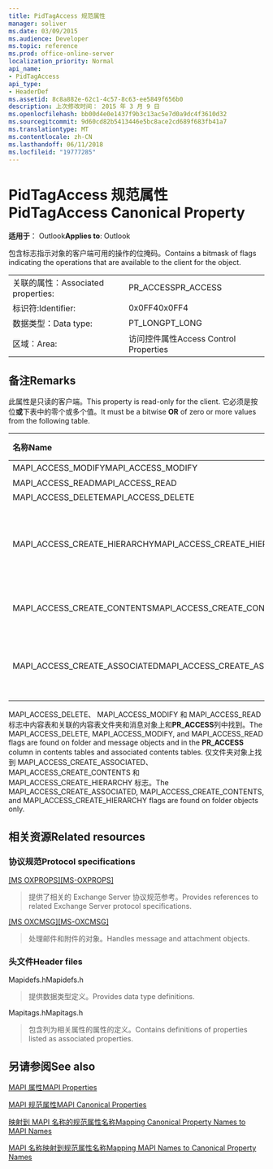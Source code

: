 ```yaml
---
title: PidTagAccess 规范属性
manager: soliver
ms.date: 03/09/2015
ms.audience: Developer
ms.topic: reference
ms.prod: office-online-server
localization_priority: Normal
api_name:
- PidTagAccess
api_type:
- HeaderDef
ms.assetid: 8c8a882e-62c1-4c57-8c63-ee5849f656b0
description: 上次修改时间： 2015 年 3 月 9 日
ms.openlocfilehash: bb00d4e0e1437f9b3c13ac5e7d0a9dc4f3610d32
ms.sourcegitcommit: 9d60cd82b5413446e5bc8ace2cd689f683fb41a7
ms.translationtype: MT
ms.contentlocale: zh-CN
ms.lasthandoff: 06/11/2018
ms.locfileid: "19777285"
---
```

# <a name="pidtagaccess-canonical-property"></a><span data-ttu-id="b9fc6-103">PidTagAccess 规范属性</span><span class="sxs-lookup"><span data-stu-id="b9fc6-103">PidTagAccess Canonical Property</span></span>

  
  
<span data-ttu-id="b9fc6-104">**适用于**： Outlook</span><span class="sxs-lookup"><span data-stu-id="b9fc6-104">**Applies to**: Outlook</span></span> 
  
<span data-ttu-id="b9fc6-105">包含标志指示对象的客户端可用的操作的位掩码。</span><span class="sxs-lookup"><span data-stu-id="b9fc6-105">Contains a bitmask of flags indicating the operations that are available to the client for the object.</span></span>
  
|||
|:-----|:-----|
|<span data-ttu-id="b9fc6-106">关联的属性：</span><span class="sxs-lookup"><span data-stu-id="b9fc6-106">Associated properties:</span></span>  <br/> |<span data-ttu-id="b9fc6-107">PR_ACCESS</span><span class="sxs-lookup"><span data-stu-id="b9fc6-107">PR_ACCESS</span></span>  <br/> |
|<span data-ttu-id="b9fc6-108">标识符:</span><span class="sxs-lookup"><span data-stu-id="b9fc6-108">Identifier:</span></span>  <br/> |<span data-ttu-id="b9fc6-109">0x0FF4</span><span class="sxs-lookup"><span data-stu-id="b9fc6-109">0x0FF4</span></span>  <br/> |
|<span data-ttu-id="b9fc6-110">数据类型：</span><span class="sxs-lookup"><span data-stu-id="b9fc6-110">Data type:</span></span>  <br/> |<span data-ttu-id="b9fc6-111">PT_LONG</span><span class="sxs-lookup"><span data-stu-id="b9fc6-111">PT_LONG</span></span>  <br/> |
|<span data-ttu-id="b9fc6-112">区域：</span><span class="sxs-lookup"><span data-stu-id="b9fc6-112">Area:</span></span>  <br/> |<span data-ttu-id="b9fc6-113">访问控件属性</span><span class="sxs-lookup"><span data-stu-id="b9fc6-113">Access Control Properties</span></span>  <br/> |
   
## <a name="remarks"></a><span data-ttu-id="b9fc6-114">备注</span><span class="sxs-lookup"><span data-stu-id="b9fc6-114">Remarks</span></span>

<span data-ttu-id="b9fc6-115">此属性是只读的客户端。</span><span class="sxs-lookup"><span data-stu-id="b9fc6-115">This property is read-only for the client.</span></span> <span data-ttu-id="b9fc6-116">它必须是按位**或**下表中的零个或多个值。</span><span class="sxs-lookup"><span data-stu-id="b9fc6-116">It must be a bitwise **OR** of zero or more values from the following table.</span></span> 
  
|<span data-ttu-id="b9fc6-117">**名称**</span><span class="sxs-lookup"><span data-stu-id="b9fc6-117">**Name**</span></span>|<span data-ttu-id="b9fc6-118">**值**</span><span class="sxs-lookup"><span data-stu-id="b9fc6-118">**Value**</span></span>|<span data-ttu-id="b9fc6-119">**说明**</span><span class="sxs-lookup"><span data-stu-id="b9fc6-119">**Description**</span></span>|
|:-----|:-----|:-----|
|<span data-ttu-id="b9fc6-120">MAPI_ACCESS_MODIFY</span><span class="sxs-lookup"><span data-stu-id="b9fc6-120">MAPI_ACCESS_MODIFY</span></span>  <br/> |<span data-ttu-id="b9fc6-121">0x00000001</span><span class="sxs-lookup"><span data-stu-id="b9fc6-121">0x00000001</span></span>  <br/> |<span data-ttu-id="b9fc6-122">写入</span><span class="sxs-lookup"><span data-stu-id="b9fc6-122">Write</span></span>  <br/> |
|<span data-ttu-id="b9fc6-123">MAPI_ACCESS_READ</span><span class="sxs-lookup"><span data-stu-id="b9fc6-123">MAPI_ACCESS_READ</span></span>  <br/> |<span data-ttu-id="b9fc6-124">0x00000002</span><span class="sxs-lookup"><span data-stu-id="b9fc6-124">0x00000002</span></span>  <br/> |<span data-ttu-id="b9fc6-125">已阅读</span><span class="sxs-lookup"><span data-stu-id="b9fc6-125">Read</span></span>  <br/> |
|<span data-ttu-id="b9fc6-126">MAPI_ACCESS_DELETE</span><span class="sxs-lookup"><span data-stu-id="b9fc6-126">MAPI_ACCESS_DELETE</span></span>  <br/> |<span data-ttu-id="b9fc6-127">0x00000004</span><span class="sxs-lookup"><span data-stu-id="b9fc6-127">0x00000004</span></span>  <br/> |<span data-ttu-id="b9fc6-128">Delete</span><span class="sxs-lookup"><span data-stu-id="b9fc6-128">Delete</span></span>  <br/> |
|<span data-ttu-id="b9fc6-129">MAPI_ACCESS_CREATE_HIERARCHY</span><span class="sxs-lookup"><span data-stu-id="b9fc6-129">MAPI_ACCESS_CREATE_HIERARCHY</span></span>  <br/> |<span data-ttu-id="b9fc6-130">0x00000008</span><span class="sxs-lookup"><span data-stu-id="b9fc6-130">0x00000008</span></span>  <br/> |<span data-ttu-id="b9fc6-131">在文件夹层次结构中创建子文件夹</span><span class="sxs-lookup"><span data-stu-id="b9fc6-131">Create subfolders in the folder hierarchy</span></span>  <br/> |
|<span data-ttu-id="b9fc6-132">MAPI_ACCESS_CREATE_CONTENTS</span><span class="sxs-lookup"><span data-stu-id="b9fc6-132">MAPI_ACCESS_CREATE_CONTENTS</span></span>  <br/> |<span data-ttu-id="b9fc6-133">0x00000010</span><span class="sxs-lookup"><span data-stu-id="b9fc6-133">0x00000010</span></span>  <br/> |<span data-ttu-id="b9fc6-134">创建内容的消息</span><span class="sxs-lookup"><span data-stu-id="b9fc6-134">Create content messages</span></span>  <br/> |
|<span data-ttu-id="b9fc6-135">MAPI_ACCESS_CREATE_ASSOCIATED</span><span class="sxs-lookup"><span data-stu-id="b9fc6-135">MAPI_ACCESS_CREATE_ASSOCIATED</span></span>  <br/> |<span data-ttu-id="b9fc6-136">0x00000020</span><span class="sxs-lookup"><span data-stu-id="b9fc6-136">0x00000020</span></span>  <br/> |<span data-ttu-id="b9fc6-137">创建关联的内容消息</span><span class="sxs-lookup"><span data-stu-id="b9fc6-137">Create associated content messages</span></span>  <br/> |
   
<span data-ttu-id="b9fc6-138">MAPI_ACCESS_DELETE、 MAPI_ACCESS_MODIFY 和 MAPI_ACCESS_READ 标志中内容表和关联的内容表文件夹和消息对象上和**PR_ACCESS**列中找到。</span><span class="sxs-lookup"><span data-stu-id="b9fc6-138">The MAPI_ACCESS_DELETE, MAPI_ACCESS_MODIFY, and MAPI_ACCESS_READ flags are found on folder and message objects and in the **PR_ACCESS** column in contents tables and associated contents tables.</span></span> <span data-ttu-id="b9fc6-139">仅文件夹对象上找到 MAPI_ACCESS_CREATE_ASSOCIATED、 MAPI_ACCESS_CREATE_CONTENTS 和 MAPI_ACCESS_CREATE_HIERARCHY 标志。</span><span class="sxs-lookup"><span data-stu-id="b9fc6-139">The MAPI_ACCESS_CREATE_ASSOCIATED, MAPI_ACCESS_CREATE_CONTENTS, and MAPI_ACCESS_CREATE_HIERARCHY flags are found on folder objects only.</span></span> 
  
## <a name="related-resources"></a><span data-ttu-id="b9fc6-140">相关资源</span><span class="sxs-lookup"><span data-stu-id="b9fc6-140">Related resources</span></span>

### <a name="protocol-specifications"></a><span data-ttu-id="b9fc6-141">协议规范</span><span class="sxs-lookup"><span data-stu-id="b9fc6-141">Protocol specifications</span></span>

<span data-ttu-id="b9fc6-142">[[MS OXPROPS]](http://msdn.microsoft.com/library/f6ab1613-aefe-447d-a49c-18217230b148%28Office.15%29.aspx)</span><span class="sxs-lookup"><span data-stu-id="b9fc6-142">[[MS-OXPROPS]](http://msdn.microsoft.com/library/f6ab1613-aefe-447d-a49c-18217230b148%28Office.15%29.aspx)</span></span>
  
> <span data-ttu-id="b9fc6-143">提供了相关的 Exchange Server 协议规范参考。</span><span class="sxs-lookup"><span data-stu-id="b9fc6-143">Provides references to related Exchange Server protocol specifications.</span></span>
    
<span data-ttu-id="b9fc6-144">[[MS OXCMSG]](http://msdn.microsoft.com/library/7fd7ec40-deec-4c06-9493-1bc06b349682%28Office.15%29.aspx)</span><span class="sxs-lookup"><span data-stu-id="b9fc6-144">[[MS-OXCMSG]](http://msdn.microsoft.com/library/7fd7ec40-deec-4c06-9493-1bc06b349682%28Office.15%29.aspx)</span></span>
  
> <span data-ttu-id="b9fc6-145">处理邮件和附件的对象。</span><span class="sxs-lookup"><span data-stu-id="b9fc6-145">Handles message and attachment objects.</span></span>
    
### <a name="header-files"></a><span data-ttu-id="b9fc6-146">头文件</span><span class="sxs-lookup"><span data-stu-id="b9fc6-146">Header files</span></span>

<span data-ttu-id="b9fc6-147">Mapidefs.h</span><span class="sxs-lookup"><span data-stu-id="b9fc6-147">Mapidefs.h</span></span>
  
> <span data-ttu-id="b9fc6-148">提供数据类型定义。</span><span class="sxs-lookup"><span data-stu-id="b9fc6-148">Provides data type definitions.</span></span>
    
<span data-ttu-id="b9fc6-149">Mapitags.h</span><span class="sxs-lookup"><span data-stu-id="b9fc6-149">Mapitags.h</span></span>
  
> <span data-ttu-id="b9fc6-150">包含列为相关属性的属性的定义。</span><span class="sxs-lookup"><span data-stu-id="b9fc6-150">Contains definitions of properties listed as associated properties.</span></span>
    
## <a name="see-also"></a><span data-ttu-id="b9fc6-151">另请参阅</span><span class="sxs-lookup"><span data-stu-id="b9fc6-151">See also</span></span>



[<span data-ttu-id="b9fc6-152">MAPI 属性</span><span class="sxs-lookup"><span data-stu-id="b9fc6-152">MAPI Properties</span></span>](mapi-properties.md)
  
[<span data-ttu-id="b9fc6-153">MAPI 规范属性</span><span class="sxs-lookup"><span data-stu-id="b9fc6-153">MAPI Canonical Properties</span></span>](mapi-canonical-properties.md)
  
[<span data-ttu-id="b9fc6-154">映射到 MAPI 名称的规范属性名称</span><span class="sxs-lookup"><span data-stu-id="b9fc6-154">Mapping Canonical Property Names to MAPI Names</span></span>](mapping-canonical-property-names-to-mapi-names.md)
  
[<span data-ttu-id="b9fc6-155">MAPI 名称映射到规范属性名称</span><span class="sxs-lookup"><span data-stu-id="b9fc6-155">Mapping MAPI Names to Canonical Property Names</span></span>](mapping-mapi-names-to-canonical-property-names.md)

